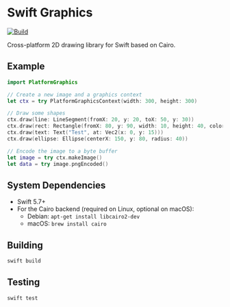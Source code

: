 # Swift Graphics

[![Build](https://github.com/fwcd/swift-graphics/actions/workflows/build.yml/badge.svg)](https://github.com/fwcd/swift-graphics/actions/workflows/build.yml)

Cross-platform 2D drawing library for Swift based on Cairo.

## Example

```swift
import PlatformGraphics

// Create a new image and a graphics context
let ctx = try PlatformGraphicsContext(width: 300, height: 300)

// Draw some shapes
ctx.draw(line: LineSegment(fromX: 20, y: 20, toX: 50, y: 30))
ctx.draw(rect: Rectangle(fromX: 80, y: 90, width: 10, height: 40, color: Colors.yellow))
ctx.draw(text: Text("Test", at: Vec2(x: 0, y: 15)))
ctx.draw(ellipse: Ellipse(centerX: 150, y: 80, radius: 40))

// Encode the image to a byte buffer
let image = try ctx.makeImage()
let data = try image.pngEncoded()
```

## System Dependencies

* Swift 5.7+
* For the Cairo backend (required on Linux, optional on macOS):
    * Debian: `apt-get install libcairo2-dev`
    * macOS: `brew install cairo`

## Building

```sh
swift build
```

## Testing

```sh
swift test
```
